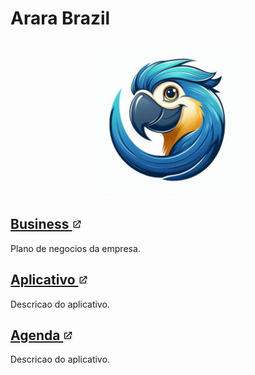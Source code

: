 # Arara Brazil

<p style="text-align: center;">
  <img src="pictures/logo.jpg" alt="Imagem" style="display: block; margin: auto;" width="50%"/>
</p>



## [Business <img src="pictures/external-link-icon.png" style="height: 3%; width:3%; vertical-align:vertical-align;">](./paginas/business/business.md)

Plano de negocios da empresa.

## [Aplicativo <img src="pictures/external-link-icon.png" style="height: 3%; width:3%; vertical-align:vertical-align;">](./paginas/aplicativo/aplicativo.md)

Descricao do aplicativo.

## [Agenda <img src="pictures/external-link-icon.png" style="height: 3%; width:3%; vertical-align:vertical-align;">](./paginas/agenda/agenda.md)

Descricao do aplicativo.